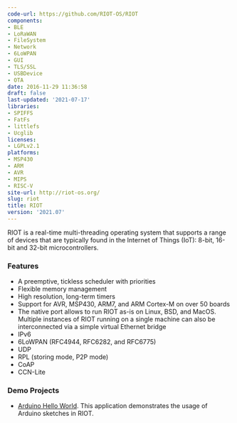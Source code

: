 ```yaml
---
code-url: https://github.com/RIOT-OS/RIOT
components:
- BLE
- LoRaWAN
- FileSystem
- Network
- 6LoWPAN
- GUI
- TLS/SSL
- USBDevice
- OTA
date: 2016-11-29 11:36:58
draft: false
last-updated: '2021-07-17'
libraries:
- SPIFFS
- FatFs
- littlefs
- Ucglib
licenses:
- LGPLv2.1
platforms:
- MSP430
- ARM
- AVR
- MIPS
- RISC-V
site-url: http://riot-os.org/
slug: riot
title: RIOT
version: '2021.07'
---
```

RIOT is a real-time multi-threading operating system that supports a range of devices that are typically found in the Internet of Things (IoT): 8-bit, 16-bit and 32-bit microcontrollers.

<!--more-->

### Features
- A preemptive, tickless scheduler with priorities
- Flexible memory management
- High resolution, long-term timers
- Support for AVR, MSP430, ARM7, and ARM Cortex-M on over 50 boards
- The native port allows to run RIOT as-is on Linux, BSD, and MacOS. Multiple instances of RIOT running on a single machine can also be interconnected via a simple virtual Ethernet bridge
- IPv6
- 6LoWPAN (RFC4944, RFC6282, and RFC6775)
- UDP
- RPL (storing mode, P2P mode)
- CoAP
- CCN-Lite


### Demo Projects
- [Arduino Hello World](https://github.com/RIOT-OS/RIOT/tree/master/examples/arduino_hello-world). This application demonstrates the usage of Arduino sketches in RIOT.
